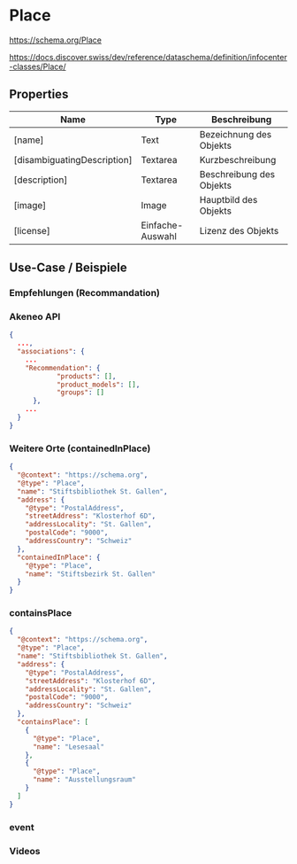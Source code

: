 # Place

https://schema.org/Place

https://docs.discover.swiss/dev/reference/dataschema/definition/infocenter-classes/Place/

## Properties

| Name                        | Type             | Beschreibung             |
| --------------------------- | ---------------- | ------------------------ |
| [name]                      | Text             | Bezeichnung des Objekts  |
| [disambiguatingDescription] | Textarea         | Kurzbeschreibung         |
| [description]               | Textarea         | Beschreibung des Objekts |
| [image]                     | Image            | Hauptbild des Objekts    |
| [license]                   | Einfache-Auswahl | Lizenz des Objekts       |

## Use-Case / Beispiele

### Empfehlungen (Recommandation)

### Akeneo API

```json
{
  ...,
  "associations": {
    ...
    "Recommendation": {
            "products": [],
            "product_models": [],
            "groups": []
      },
    ...
  }
}

```

### Weitere Orte (containedInPlace)

```json
{
  "@context": "https://schema.org",
  "@type": "Place",
  "name": "Stiftsbibliothek St. Gallen",
  "address": {
    "@type": "PostalAddress",
    "streetAddress": "Klosterhof 6D",
    "addressLocality": "St. Gallen",
    "postalCode": "9000",
    "addressCountry": "Schweiz"
  },
  "containedInPlace": {
    "@type": "Place",
    "name": "Stiftsbezirk St. Gallen"
  }
}
```

### containsPlace

```json
{
  "@context": "https://schema.org",
  "@type": "Place",
  "name": "Stiftsbibliothek St. Gallen",
  "address": {
    "@type": "PostalAddress",
    "streetAddress": "Klosterhof 6D",
    "addressLocality": "St. Gallen",
    "postalCode": "9000",
    "addressCountry": "Schweiz"
  },
  "containsPlace": [
    {
      "@type": "Place",
      "name": "Lesesaal"
    },
    {
      "@type": "Place",
      "name": "Ausstellungsraum"
    }
  ]
}
```

### event

### Videos
